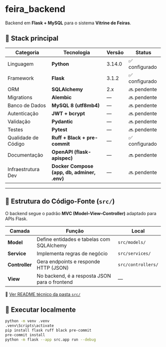 # feira_backend

Backend em **Flask + MySQL** para o sistema **Vitrine de Feiras**.

## 🧩 Stack principal

| Categoria | Tecnologia | Versão | Status |
|------------|-------------|---------|---------|
| Linguagem  | **Python** | 3.14.0 | ✅ configurado |
| Framework  | **Flask** | 3.1.2 | ✅ configurado |
| ORM        | **SQLAlchemy** | 2.x | 🔜 pendente |
| Migrations | **Alembic** | — | 🔜 pendente |
| Banco de Dados | **MySQL 8 (utf8mb4)** | — | 🔜 pendente |
| Autenticação | **JWT + bcrypt** | — | 🔜 pendente |
| Validação | **Pydantic** | — | 🔜 pendente |
| Testes | **Pytest** | — | 🔜 pendente |
| Qualidade de Código | **Ruff + Black + pre-commit** | — | ✅ configurado |
| Documentação | **OpenAPI (flask-apispec)** | — | 🔜 pendente |
| Infraestrutura Dev | **Docker Compose (app, db, adminer, .env)** | — | 🔜 pendente |

---
## 🧩 Estrutura do Código-Fonte (`src/`)

O backend segue o padrão **MVC (Model–View–Controller)** adaptado para APIs Flask.

| Camada | Função | Local |
|--------|---------|--------|
| **Model** | Define entidades e tabelas com SQLAlchemy | `src/models/` |
| **Service** | Implementa regras de negócio | `src/services/` |
| **Controller** | Gera endpoints e responde HTTP (JSON) | `src/controllers/` |
| **View** | No backend, é a resposta JSON para o frontend | — |

📘 [Ver README técnico da pasta `src/`](./src/README.md)

## 🚀 Executar localmente

```bash
python -m venv .venv
.venv\Scripts\activate
pip install flask ruff black pre-commit
pre-commit install
python -m flask --app src.app run --debug
